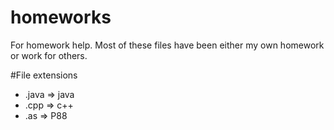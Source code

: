 # homeworks
For homework help.
Most of these files have been either my own homework or work for others.

#File extensions
- .java => java
- .cpp => c++
- .as => P88
